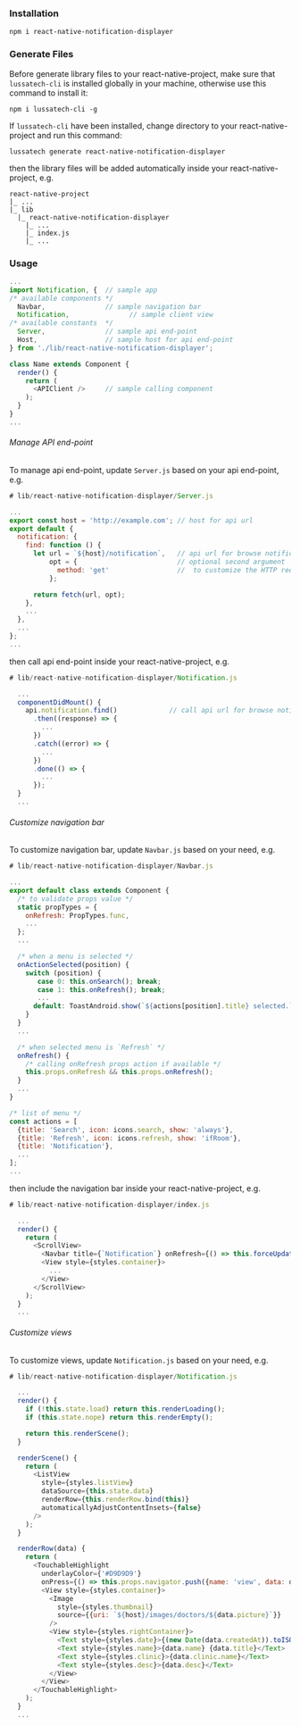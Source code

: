 ### Installation
    npm i react-native-notification-displayer

### Generate Files
Before generate library files to your react-native-project, make sure that `lussatech-cli` is installed globally in your machine, otherwise use this command to install it:

    npm i lussatech-cli -g

If `lussatech-cli` have been installed, change directory to your react-native-project and run this command:

    lussatech generate react-native-notification-displayer

then the library files will be added automatically inside your react-native-project, e.g.

    react-native-project
    |_ ...
    |_ lib
      |_ react-native-notification-displayer
        |_ ...
        |_ index.js
        |_ ...

### Usage
```javascript
...
import Notification, {  // sample app
/* available components */
  Navbar,               // sample navigation bar
  Notification,               // sample client view
/* available constants  */  
  Server,               // sample api end-point
  Host,                 // sample host for api end-point
} from './lib/react-native-notification-displayer';

class Name extends Component {
  render() {
    return (
      <APIClient />     // sample calling component
    );
  }
}
...
```

###### Manage API end-point
To manage api end-point, update `Server.js` based on your api end-point, e.g.

```javascript
# lib/react-native-notification-displayer/Server.js

...
export const host = 'http://example.com'; // host for api url
export default {
  notification: {
    find: function () {
      let url = `${host}/notification`,   // api url for browse notification
          opt = {                         // optional second argument
            method: 'get'                 //  to customize the HTTP request
          };

      return fetch(url, opt);
    },
    ...
  },
  ...
};
...
```

then call api end-point inside your react-native-project, e.g.

```javascript
# lib/react-native-notification-displayer/Notification.js

  ...
  componentDidMount() {
    api.notification.find()             // call api url for browse notification
      .then((response) => {
        ...
      })
      .catch((error) => {
        ...
      })
      .done(() => {
        ...
      });
  }
  ...
```

###### Customize navigation bar
To customize navigation bar, update `Navbar.js` based on your need, e.g.

```javascript
# lib/react-native-notification-displayer/Navbar.js

...
export default class extends Component {
  /* to validate props value */
  static propTypes = {
    onRefresh: PropTypes.func,
    ...
  };
  ...

  /* when a menu is selected */
  onActionSelected(position) {
    switch (position) {
       case 0: this.onSearch(); break;
       case 1: this.onRefresh(); break;
       ...
      default: ToastAndroid.show(`${actions[position].title} selected.`, ToastAndroid.SHORT);
    }
  }
  ...

  /* when selected menu is `Refresh` */
  onRefresh() {
    /* calling onRefresh props action if available */
    this.props.onRefresh && this.props.onRefresh();
  }
  ...
}

/* list of menu */
const actions = [
  {title: 'Search', icon: icons.search, show: 'always'},
  {title: 'Refresh', icon: icons.refresh, show: 'ifRoom'},
  {title: 'Notification'},
  ...
];
...
```

then include the navigation bar inside your react-native-project, e.g.

```javascript
# lib/react-native-notification-displayer/index.js

  ...
  render() {
    return (
      <ScrollView>
        <Navbar title={`Notification`} onRefresh={() => this.forceUpdate()} />
        <View style={styles.container}>
          ...
        </View>
      </ScrollView>
    );
  }
  ...
```

###### Customize views
To customize views, update `Notification.js` based on your need, e.g.

```javascript
# lib/react-native-notification-displayer/Notification.js

  ...
  render() {
    if (!this.state.load) return this.renderLoading();
    if (this.state.nope) return this.renderEmpty();

    return this.renderScene();
  }

  renderScene() {
    return (
      <ListView
        style={styles.listView}
        dataSource={this.state.data}
        renderRow={this.renderRow.bind(this)}
        automaticallyAdjustContentInsets={false}
      />
    );
  }

  renderRow(data) {
    return (
      <TouchableHighlight
        underlayColor={'#D9D9D9'}
        onPress={() => this.props.navigator.push({name: 'view', data: data})}>
        <View style={styles.container}>
          <Image
            style={styles.thumbnail}
            source={{uri: `${host}/images/doctors/${data.picture}`}}
          />
          <View style={styles.rightContainer}>
            <Text style={styles.date}>{(new Date(data.createdAt)).toISOString().slice(0, 10)}</Text>
            <Text style={styles.name}>{data.name} {data.title}</Text>
            <Text style={styles.clinic}>{data.clinic.name}</Text>
            <Text style={styles.desc}>{data.desc}</Text>
          </View>
        </View>
      </TouchableHighlight>
    );
  }
  ...
```
